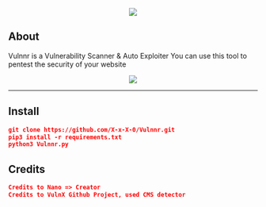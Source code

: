
<p align="middle"><img src='https://imgur.com/iMi5P6g.png'> </img></center>

## About

<p align="middle"><p>
  Vulnnr is a Vulnerability Scanner & Auto Exploiter You can use this tool to pentest the security of your website 
</p>


<p align="middle"><img src="https://pays.host/uploads/8ecc5016-9448-40c0-96c9-8acdc1303f29/wnYwjeQY.gif"> </img>
<hr>

## Install
```json
git clone https://github.com/X-x-X-0/Vulnnr.git
pip3 install -r requirements.txt
python3 Vulnnr.py
```

## Credits
```json
Credits to Nano => Creator
Credits to VulnX Github Project, used CMS detector
```
